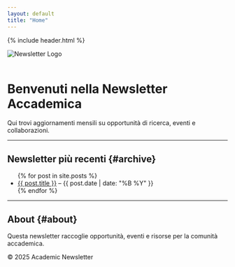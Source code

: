 ```yaml
---
layout: default
title: "Home"
---
```


<link href="https://fonts.googleapis.com/css2?family=Roboto&display=swap" rel="stylesheet">
<link rel="stylesheet" href="{{ site.baseurl }}/assets/css/style.css">

{% include header.html %}

<img src="{{ site.baseurl }}/assets/img/logo.png" alt="Newsletter Logo" style="max-width:200px;margin-bottom:1rem;">

# Benvenuti nella Newsletter Accademica

Qui trovi aggiornamenti mensili su opportunità di ricerca, eventi e collaborazioni.

---

## Newsletter più recenti {#archive}

<ul>
{% for post in site.posts %}
  <li>
    <a href="{{ post.url }}">{{ post.title }}</a> – {{ post.date | date: "%B %Y" }}
  </li>
{% endfor %}
</ul>

---

## About {#about}

Questa newsletter raccoglie opportunità, eventi e risorse per la comunità accademica.

<footer>
&copy; 2025 Academic Newsletter
</footer>
